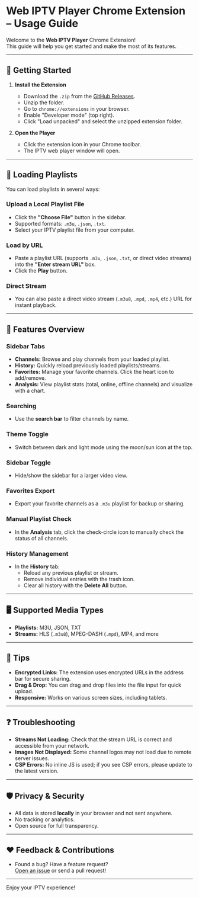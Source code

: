 # Web IPTV Player Chrome Extension – Usage Guide

Welcome to the **Web IPTV Player** Chrome Extension!  
This guide will help you get started and make the most of its features.

---

## 🚀 **Getting Started**

1. **Install the Extension**
   - Download the `.zip` from the [GitHub Releases](https://github.com/bugsfreeweb/WebIPTV/releases).
   - Unzip the folder.
   - Go to `chrome://extensions` in your browser.
   - Enable "Developer mode" (top right).
   - Click "Load unpacked" and select the unzipped extension folder.

2. **Open the Player**
   - Click the extension icon in your Chrome toolbar.
   - The IPTV web player window will open.

---

## 📁 **Loading Playlists**

You can load playlists in several ways:

### **Upload a Local Playlist File**
- Click the **"Choose File"** button in the sidebar.
- Supported formats: `.m3u`, `.json`, `.txt`.
- Select your IPTV playlist file from your computer.

### **Load by URL**
- Paste a playlist URL (supports `.m3u`, `.json`, `.txt`, or direct video streams) into the **"Enter stream URL"** box.
- Click the **Play** button.

### **Direct Stream**
- You can also paste a direct video stream (`.m3u8`, `.mpd`, `.mp4`, etc.) URL for instant playback.

---

## 🔎 **Features Overview**

### **Sidebar Tabs**
- **Channels:** Browse and play channels from your loaded playlist.
- **History:** Quickly reload previously loaded playlists/streams.
- **Favorites:** Manage your favorite channels. Click the heart icon to add/remove.
- **Analysis:** View playlist stats (total, online, offline channels) and visualize with a chart.

### **Searching**
- Use the **search bar** to filter channels by name.

### **Theme Toggle**
- Switch between dark and light mode using the moon/sun icon at the top.

### **Sidebar Toggle**
- Hide/show the sidebar for a larger video view.

### **Favorites Export**
- Export your favorite channels as a `.m3u` playlist for backup or sharing.

### **Manual Playlist Check**
- In the **Analysis** tab, click the check-circle icon to manually check the status of all channels.

### **History Management**
- In the **History** tab:
  - Reload any previous playlist or stream.
  - Remove individual entries with the trash icon.
  - Clear all history with the **Delete All** button.

---

## 🖥️ **Supported Media Types**

- **Playlists:** M3U, JSON, TXT
- **Streams:** HLS (`.m3u8`), MPEG-DASH (`.mpd`), MP4, and more

---

## 📝 **Tips**

- **Encrypted Links:** The extension uses encrypted URLs in the address bar for secure sharing.
- **Drag & Drop:** You can drag and drop files into the file input for quick upload.
- **Responsive:** Works on various screen sizes, including tablets.

---

## ❓ **Troubleshooting**

- **Streams Not Loading:** Check that the stream URL is correct and accessible from your network.
- **Images Not Displayed:** Some channel logos may not load due to remote server issues.
- **CSP Errors:** No inline JS is used; if you see CSP errors, please update to the latest version.

---

## 🛡️ **Privacy & Security**

- All data is stored **locally** in your browser and not sent anywhere.
- No tracking or analytics.
- Open source for full transparency.

---

## ❤️ **Feedback & Contributions**

- Found a bug? Have a feature request?  
  [Open an issue](https://github.com/bugsfreeweb/WebIPTV/issues) or send a pull request!

---

Enjoy your IPTV experience!
